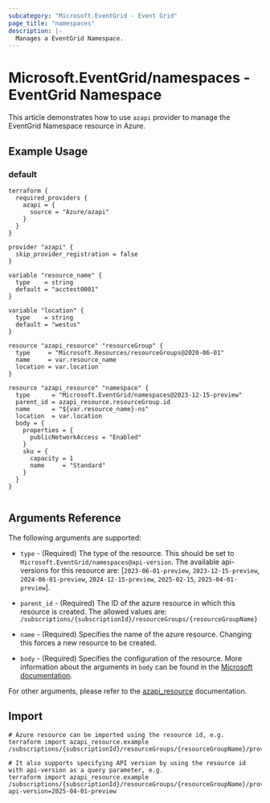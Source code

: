 ```yaml
---
subcategory: "Microsoft.EventGrid - Event Grid"
page_title: "namespaces"
description: |-
  Manages a EventGrid Namespace.
---
```


# Microsoft.EventGrid/namespaces - EventGrid Namespace

This article demonstrates how to use `azapi` provider to manage the EventGrid Namespace resource in Azure.

## Example Usage

### default

```hcl
terraform {
  required_providers {
    azapi = {
      source = "Azure/azapi"
    }
  }
}

provider "azapi" {
  skip_provider_registration = false
}

variable "resource_name" {
  type    = string
  default = "acctest0001"
}

variable "location" {
  type    = string
  default = "westus"
}

resource "azapi_resource" "resourceGroup" {
  type     = "Microsoft.Resources/resourceGroups@2020-06-01"
  name     = var.resource_name
  location = var.location
}

resource "azapi_resource" "namespace" {
  type      = "Microsoft.EventGrid/namespaces@2023-12-15-preview"
  parent_id = azapi_resource.resourceGroup.id
  name      = "${var.resource_name}-ns"
  location  = var.location
  body = {
    properties = {
      publicNetworkAccess = "Enabled"
    }
    sku = {
      capacity = 1
      name     = "Standard"
    }
  }
}


```



## Arguments Reference

The following arguments are supported:

* `type` - (Required) The type of the resource. This should be set to `Microsoft.EventGrid/namespaces@api-version`. The available api-versions for this resource are: [`2023-06-01-preview`, `2023-12-15-preview`, `2024-06-01-preview`, `2024-12-15-preview`, `2025-02-15`, `2025-04-01-preview`].

* `parent_id` - (Required) The ID of the azure resource in which this resource is created. The allowed values are:  
  `/subscriptions/{subscriptionId}/resourceGroups/{resourceGroupName}`

* `name` - (Required) Specifies the name of the azure resource. Changing this forces a new resource to be created.

* `body` - (Required) Specifies the configuration of the resource. More information about the arguments in `body` can be found in the [Microsoft documentation](https://learn.microsoft.com/en-us/azure/templates/Microsoft.EventGrid/namespaces?pivots=deployment-language-terraform).

For other arguments, please refer to the [azapi_resource](https://registry.terraform.io/providers/Azure/azapi/latest/docs/resources/resource) documentation.

## Import

 ```shell
 # Azure resource can be imported using the resource id, e.g.
 terraform import azapi_resource.example /subscriptions/{subscriptionId}/resourceGroups/{resourceGroupName}/providers/Microsoft.EventGrid/namespaces/{resourceName}
 
 # It also supports specifying API version by using the resource id with api-version as a query parameter, e.g.
 terraform import azapi_resource.example /subscriptions/{subscriptionId}/resourceGroups/{resourceGroupName}/providers/Microsoft.EventGrid/namespaces/{resourceName}?api-version=2025-04-01-preview
 ```
